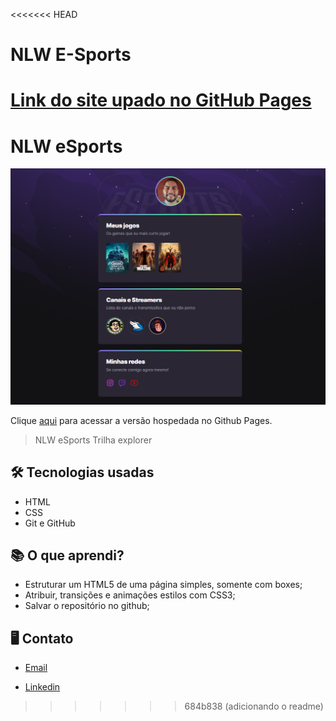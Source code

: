 <<<<<<< HEAD
<h1>NLW E-Sports</h1>

<a href="https://arthursandim.github.io/nlw-esports/" target="__blank">Link do site upado no GitHub Pages </a>
=======
# NLW eSports

![preview](.github/preview.png)

Clique [aqui](https://arthursandim.github.io/nlw-esports/) para acessar a versão hospedada no Github Pages.

>NLW eSports Trilha explorer

## 🛠️ Tecnologias usadas
  
- HTML
- CSS
- Git e GitHub

## 📚 O que aprendi?

- Estruturar um HTML5 de uma página simples, somente com boxes;
- Atribuir, transições e animações estilos com CSS3;
- Salvar o repositório no github;

## 🖥️ Contato

- [Email](avg.sandim@gmail.com)

- [Linkedin](https://www.linkedin.com/in/arthur-sandim-662b23104/)


>>>>>>> 684b838 (adicionando o readme)
